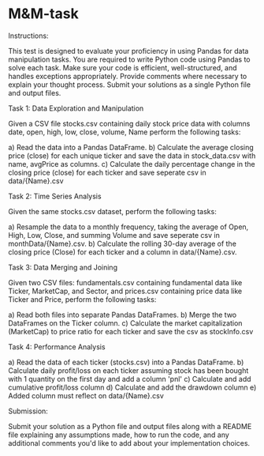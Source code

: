 # M&M-task
Instructions:

This test is designed to evaluate your proficiency in using Pandas for data manipulation tasks.
You are required to write Python code using Pandas to solve each task.
Make sure your code is efficient, well-structured, and handles exceptions appropriately.
Provide comments where necessary to explain your thought process.
Submit your solutions as a single Python file and output files.

Task 1: Data Exploration and Manipulation

Given a CSV file stocks.csv containing daily stock price data with columns date, open, high, low, close, volume, Name perform the following tasks:

a) Read the data into a Pandas DataFrame.
b) Calculate the average closing price (close) for each unique ticker and save the data in stock_data.csv with name, avgPrice as columns.
c) Calculate the daily percentage change in the closing price (close) for each ticker and save seperate csv in data/{Name}.csv

Task 2: Time Series Analysis

Given the same stocks.csv dataset, perform the following tasks:

a) Resample the data to a monthly frequency, taking the average of Open, High, Low, Close, and summing Volume and save seperate csv in monthData/{Name}.csv.
b) Calculate the rolling 30-day average of the closing price (Close) for each ticker and a column in data/{Name}.csv.

Task 3: Data Merging and Joining

Given two CSV files: fundamentals.csv containing fundamental data like Ticker, MarketCap, and Sector, and prices.csv containing price data like Ticker and Price, perform the following tasks:

a) Read both files into separate Pandas DataFrames.
b) Merge the two DataFrames on the Ticker column.
c) Calculate the market capitalization (MarketCap) to price ratio for each ticker and save the csv as stockInfo.csv

Task 4: Performance Analysis

a) Read the data of each ticker (stocks.csv) into a Pandas DataFrame.
b) Calculate daily profit/loss on each ticker assuming stock has been bought with 1 quantity on the first day and add a column 'pnl'
c) Calculate and add cumulative profit/loss column
d) Calculate and add the drawdown column
e) Added column must reflect on data/{Name}.csv


Submission:

Submit your solution as a Python file and output files along with a README file explaining any assumptions made, how to run the code, and any additional comments you'd like to add about your implementation choices.
